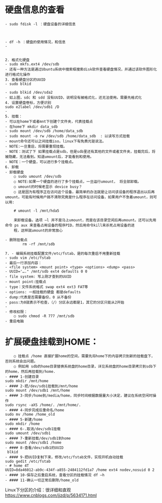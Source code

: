 # 硬盘信息的查看
	- sudo fdisk -l ：硬盘设备的详细信息



	- df -h ：硬盘的使用情况，和信息
	- 
	

	2. 格式化硬盘
	- sudo mkfs.ext4 /dev/sdb
	- 还有一种方法是通过Ubuntu系统中搜索框搜索disk软件查看硬盘情况，并通过该软件图形化进行格式化操作
	3. 查看硬盘分区的UUID
	- sudo blkid
	
	- sudo blkid /dev/sda2
	- 如上图，sdc 和 sdd 没有UUID，说明没有被格式化，还无法使用。需要先格式化
	4. 设置硬盘卷标，方便识别
	sudo e2label /dev/sdb1 /D
	- 
	5. 挂载：
	- 可以在home下或者mnt下创建个文件夹，代表挂载点
	- 在home下 mkdir data_sdb
	- sudo mount /dev/sdb /home/data_sdb
	- sudo mount -o rw /dev/sdb /home/data_sdb  : 以读写方式挂载
	- mount命令还可以之间挂载iso，linux下有免费光驱说法。
	- NOTE:一旦重启，将需要重现挂载。
	- NOTE：测试了下 如果挂载点是sdb，但是sdb里还有其他的文件或者文件夹，挂载完后，将被隐藏，无法看到。知道umount后，才能看到和使用。
	- NOTE：一个硬盘，可以进行多个挂载点。
	6. 卸载
	- 卸载硬盘
		○ sudo umount /dev/sdb
		○ NOTE:如果一个硬盘的进行了多个挂载点，一旦运行umount， 将全部卸载。
		○ umount的时候老显示 device busy？ 
		○ 这是因为有程序正在访问这个设备，最简单的办法就是让访问该设备的程序退出以后再umount。可能有时候用户搞不清除究竟是什么程序在访问设备，如果用户不急着umount，则可以用: 
		
		# umount -l /mnt/hda5 
		
		来卸载设备。选项 –l 并不是马上umount，而是在该目录空闲后再umount。还可以先用命令 ps aux 来查看占用设备的程序PID，然后用命令kill来杀死占用设备的进
		程，这样就umount的非常放心
		
	- 删除挂载点
	        rm -rf /mnt/sdb
	
	7. - 编辑系统挂载配置文件/etc/fstab，是的每次重启不用重新挂载
	- sudo vim /etc/fstab
	- 最后一行添加内容：
	- <file system> <mount point> <type> <options> <dump> <pass>
	- UUID='…." /mnt/sdb ext4 defaults 0 0
	- file system: 写上刚才查到的UUID
	- mount point:挂载点
	- type：文件系统格式 swap ext4 ext3 FAT等
	- options: 一般挂载的硬盘 都是defaults
	- dump:代表是否需要备份，0 从不备份
	- pass:为0就表示不检查，（/）分区永远都是1，其它的分区只能从2开始
	- 
	- 修改权限：
		○ sudo chmod -R 777 /mnt/sdb
	- 重启电脑

# 扩展硬盘挂载到HOME：
		○ 挂载点 /home 直接扩展home的空间，需要先将home下的内容拷贝到新的挂载盘下，否则系统会出问题。
		○ 例如用 sdb的home目录替换系统盘的home目录，详见系统盘的home目录拷贝到sdb下的home，然后再挂载到/home.
	- #### 1-创建目录 
	sudo mkdir /mnt/home 
	- #### 2-把/dev/sdb1挂载到/mnt/home 
	sudo mount /dev/sdb1 /mnt/home 
	- #### 3-同步/home到/media/home，同步时间根据数据量大小决定，建议在系统空闲时操作 
	sudo rsync -aXS /home/. /mnt/home/. 
	- #### 4-同步完成后重命名/home 
	sudo mv /home /home_old 
	- #### 5-新建/home 
	sudo mkdir /home 
	- #### 6-.取消/dev/sdb1挂载 
	sudo umount /dev/sdb1 
	- #### 7-重新挂载/dev/sdb1到home 
	sudo mount /dev/sdb1 /home 
	- #### 8-查看/dev/sdb1的UUID
	 blkid 
	- #### 9-把UUID复制下来，修改/etc/fstab文件，实现开机自动挂载 
	sudo gedit /etc/fstab 
	- # home 4T 
	UUID=8da46012-ab9c-434f-a855-2484112fd1a7 /home ext4 nodev,nosuid 0 2 
	- #### 10-保存之后重启系统，查看分区的挂载情况 df –h 
	- #### 11-确认一切正常后删除/home_old


Linux下分区的介绍：很详细和直观
https://www.cnblogs.com/jjzd/p/5634171.html
	

	
	
	
